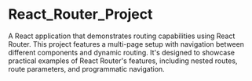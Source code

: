 # React_Router_Project
A React application that demonstrates routing capabilities using React Router. This project features a multi-page setup with navigation between different components and dynamic routing. It's designed to showcase practical examples of React Router's features, including nested routes, route parameters, and programmatic navigation.
